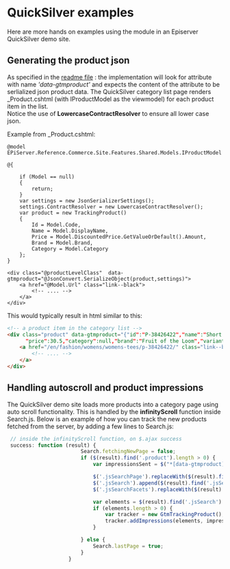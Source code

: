 # QuickSilver examples

Here are more hands on examples using the module in an Episerver QuickSilver demo site.

## Generating the product json 
As specified in the [readme file](../README.md) : the implementation will look for attribute with name *'data-gtmproduct'* and expects the content of the attribute to be serlialized json product data.
The QuickSilver category list page renders _Product.cshtml (with IProductModel as the viewmodel) for each product item in the list.  
Notice the use of **LowercaseContractResolver** to ensure all lower case json. 

Example from _Product.cshtml:
```cshtml
@model EPiServer.Reference.Commerce.Site.Features.Shared.Models.IProductModel

@{    

    if (Model == null)
    {
        return;
    }
    var settings = new JsonSerializerSettings();
    settings.ContractResolver = new LowercaseContractResolver();
    var product = new TrackingProduct()
    {
        Id = Model.Code,
        Name = Model.DisplayName,
        Price = Model.DiscountedPrice.GetValueOrDefault().Amount,
        Brand = Model.Brand,
        Category = Model.Category
    };
}

<div class="@productLevelClass"  data-gtmproduct="@JsonConvert.SerializeObject(product,settings)">
	<a href="@Model.Url" class="link--black">
		<!-- .... -->
	</a>
</div>
```

This would typically result in html similar to this:

```html
<!-- a product item in the category list -->
<div class="product" data-gtmproduct="{"id":"P-38426422","name":"Short Sleeve Crew Tee",
      "price":30.5,"category":null,"brand":"Fruit of the Loom","variant":null,"position":0,"quantity":0}">
    <a href="/en/fashion/womens/womens-tees/p-38426422/" class="link--black">
        <!-- .... -->
    </a>
</div>
```

## Handling autoscroll and product impressions
The QuickSilver demo site loads more products into a category page using auto scroll functionality. This is handled by the **infinityScroll** function inside Search.js. Below is an example of how you can track the new products fetched from the server, by adding a few lines to Search.js:

```js
 // inside the infinityScroll function, on $.ajax success
 success: function (result) {
                        Search.fetchingNewPage = false;
                        if ($(result).find('.product').length > 0) {
                            var impressionsSent = $("*[data-gtmproduct]").length;

                            $('.jsSearchPage').replaceWith($(result).find('.jsSearchPage'));
                            $('.jsSearch').append($(result).find('.jsSearch').children());
                            $('.jsSearchFacets').replaceWith($(result).find('.jsSearchFacets'));

                            var elements = $(result).find('.jsSearch').children().find('[data-gtmproduct]');
                            if (elements.length > 0) {
                                var tracker = new GtmTrackingProduct();
                                tracker.addImpressions(elements, impressionsSent);
                            }

                        } else {
                            Search.lastPage = true;
                        }
                    }
```
